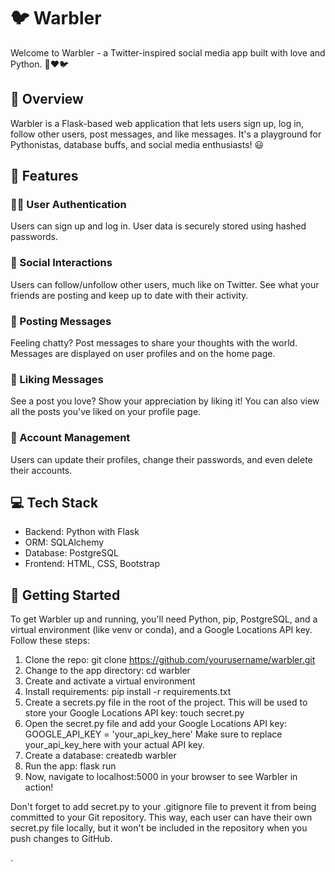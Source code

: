 # 🐦 Warbler

Welcome to Warbler - a Twitter-inspired social media app built with love and Python. 🐍❤️🐦

## 📑 Overview

Warbler is a Flask-based web application that lets users sign up, log in, follow other users, post messages, and like messages. It's a playground for Pythonistas, database buffs, and social media enthusiasts! 😃

## 🌟 Features

### 🕵️‍♀️ User Authentication
Users can sign up and log in. User data is securely stored using hashed passwords.

### 🥳 Social Interactions
Users can follow/unfollow other users, much like on Twitter. See what your friends are posting and keep up to date with their activity.

### 💌 Posting Messages
Feeling chatty? Post messages to share your thoughts with the world. Messages are displayed on user profiles and on the home page.

### 💖 Liking Messages
See a post you love? Show your appreciation by liking it! You can also view all the posts you've liked on your profile page.

### 🔑 Account Management
Users can update their profiles, change their passwords, and even delete their accounts.

## 💻 Tech Stack
- Backend: Python with Flask
- ORM: SQLAlchemy
- Database: PostgreSQL
- Frontend: HTML, CSS, Bootstrap

## 🚀 Getting Started
To get Warbler up and running, you'll need Python, pip, PostgreSQL, and a virtual environment (like venv or conda), and a Google Locations API key. Follow these steps:

1. Clone the repo: git clone https://github.com/yourusername/warbler.git
2. Change to the app directory: cd warbler
3. Create and activate a virtual environment
4. Install requirements: pip install -r requirements.txt
5. Create a secrets.py file in the root of the project. This will be used to store your Google Locations API key: touch secret.py
6. Open the secret.py file and add your Google Locations API key: GOOGLE_API_KEY = 'your_api_key_here'
Make sure to replace your_api_key_here with your actual API key.
1. Create a database: createdb warbler
2. Run the app: flask run
3. Now, navigate to localhost:5000 in your browser to see Warbler in action!

Don't forget to add secret.py to your .gitignore file to prevent it from being committed to your Git repository. This way, each user can have their own secret.py file locally, but it won't be included in the repository when you push changes to GitHub.




.
